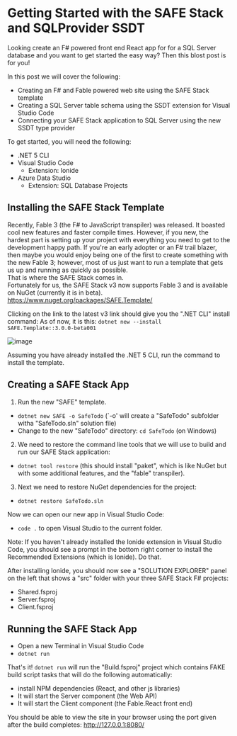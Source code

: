 # Getting Started with the SAFE Stack and SQLProvider SSDT

Looking create an F# powered front end React app for for a SQL Server database and you want to get started the easy way?
Then this blost post is for you! 

In this post we will cover the following:
* Creating an F# and Fable powered web site using the SAFE Stack template
* Creating a SQL Server table schema using the SSDT extension for Visual Studio Code
* Connecting your SAFE Stack application to SQL Server using the new SSDT type provider

To get started, you will need the following:
* .NET 5 CLI
* Visual Studio Code
  * Extension: Ionide
* Azure Data Studio
  * Extension: SQL Database Projects

## Installing the SAFE Stack Template
Recently, Fable 3 (the F# to JavaScript transpiler) was released. It boasted cool new features and faster compile times.
However, if you new, the hardest part is setting up your project with everything you need to get to the development happy path.
If you're an early adopter or an F# trail blazer, then maybe you would enjoy being one of the first to create something with the new Fable 3;
however, most of us just want to run a template that gets us up and running as quickly as possible.  
That is where the SAFE Stack comes in.  
Fortunately for us, the SAFE Stack v3 now supports Fable 3 and is available on NuGet (currently it is in beta).
https://www.nuget.org/packages/SAFE.Template/

Clicking on the link to the latest v3 link should give you the ".NET CLI" install command:
As of now, it is this: `dotnet new --install SAFE.Template::3.0.0-beta001`

![image](https://user-images.githubusercontent.com/1030435/110747226-0af55200-820c-11eb-959b-36091c140497.png)

Assuming you have already installed the .NET 5 CLI, run the command to install the template.

## Creating a SAFE Stack App
1) Run the new "SAFE" template.
* `dotnet new SAFE -o SafeTodo` (`-o' will create a "SafeTodo" subfolder witha  "SafeTodo.sln" solution file)
* Change to the new "SafeTodo" directory: `cd SafeTodo` (on Windows)

2) We need to restore the command line tools that we will use to build and run our SAFE Stack application:
* `dotnet tool restore` (this should install "paket", which is like NuGet but with some additional features, and the "fable" transpiler).

3) Next we need to restore NuGet dependencies for the project:
* `dotnet restore SafeTodo.sln`

Now we can open our new app in Visual Studio Code: 
* `code .` to open Visual Studio to the current folder.

Note: If you haven't already installed the Ionide extension in Visual Studio Code, you should see a prompt in the bottom right corner to install the Recommended Extensions (which is Ionide). Do that.

After installing Ionide, you should now see a "SOLUTION EXPLORER" panel on the left that shows a "src" folder with your three SAFE Stack F# projects: 
* Shared.fsproj
* Server.fsproj
* Client.fsproj

## Running the SAFE Stack App
* Open a new Terminal in Visual Studio Code
* `dotnet run` 

That's it! `dotnet run` will run the "Build.fsproj" project which contains FAKE build script tasks that will do the following automatically:
* install NPM dependencies (React, and other js libraries)
* It will start the Server component (the Web API)
* It will start the Client component (the Fable.React front end)

You should be able to view the site in your browser using the port given after the build completes:
http://127.0.0.1:8080/

